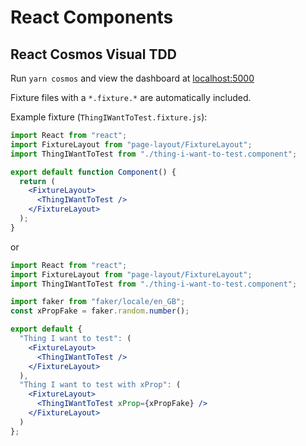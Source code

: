 # React Components

## React Cosmos Visual TDD

Run `yarn cosmos` and view the dashboard at [localhost:5000](http://localhost:5000)

Fixture files with a `*.fixture.*` are automatically included.

Example fixture (`ThingIWantToTest.fixture.js`):

```jsx
import React from "react";
import FixtureLayout from "page-layout/FixtureLayout";
import ThingIWantToTest from "./thing-i-want-to-test.component";

export default function Component() {
  return (
    <FixtureLayout>
      <ThingIWantToTest />
    </FixtureLayout>
  );
}
```

or

```jsx
import React from "react";
import FixtureLayout from "page-layout/FixtureLayout";
import ThingIWantToTest from "./thing-i-want-to-test.component";

import faker from "faker/locale/en_GB";
const xPropFake = faker.random.number();

export default {
  "Thing I want to test": (
    <FixtureLayout>
      <ThingIWantToTest />
    </FixtureLayout>
  ),
  "Thing I want to test with xProp": (
    <FixtureLayout>
      <ThingIWantToTest xProp={xPropFake} />
    </FixtureLayout>
  )
};
```
